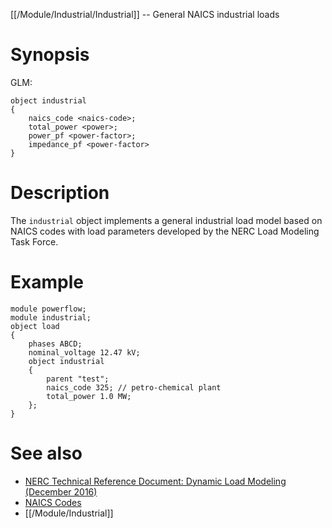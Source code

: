 [[/Module/Industrial/Industrial]] -- General NAICS industrial loads

# Synopsis

GLM:

~~~
object industrial
{
	naics_code <naics-code>;
	total_power <power>;
	power_pf <power-factor>;
	impedance_pf <power-factor>
}
~~~

# Description

The `industrial` object implements a general industrial load model based on NAICS codes with load parameters developed by the NERC Load Modeling Task Force.

# Example

~~~
module powerflow;
module industrial;
object load
{
	phases ABCD;
	nominal_voltage 12.47 kV;
	object industrial
	{
		parent "test";
		naics_code 325; // petro-chemical plant
		total_power 1.0 MW;
	};
}
~~~

# See also

* [NERC Technical Reference Document: Dynamic Load Modeling (December 2016)](https://www.nerc.com/comm/PC/LoadModelingTaskForceDL/Dynamic%20Load%20Modeling%20Tech%20Ref%202016-11-14%20-%20FINAL.PDF)
* [NAICS Codes](https://www.naics.com/code-search)
* [[/Module/Industrial]]

